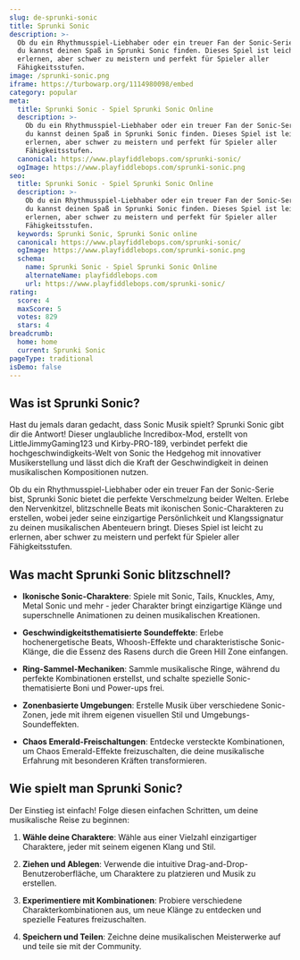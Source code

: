 ```yaml
---
slug: de-sprunki-sonic
title: Sprunki Sonic
description: >-
  Ob du ein Rhythmusspiel-Liebhaber oder ein treuer Fan der Sonic-Serie bist,
  du kannst deinen Spaß in Sprunki Sonic finden. Dieses Spiel ist leicht zu
  erlernen, aber schwer zu meistern und perfekt für Spieler aller
  Fähigkeitsstufen.
image: /sprunki-sonic.png
iframe: https://turbowarp.org/1114980098/embed
category: popular
meta:
  title: Sprunki Sonic - Spiel Sprunki Sonic Online
  description: >-
    Ob du ein Rhythmusspiel-Liebhaber oder ein treuer Fan der Sonic-Serie bist,
    du kannst deinen Spaß in Sprunki Sonic finden. Dieses Spiel ist leicht zu
    erlernen, aber schwer zu meistern und perfekt für Spieler aller
    Fähigkeitsstufen.
  canonical: https://www.playfiddlebops.com/sprunki-sonic/
  ogImage: https://www.playfiddlebops.com/sprunki-sonic.png
seo:
  title: Sprunki Sonic - Spiel Sprunki Sonic Online
  description: >-
    Ob du ein Rhythmusspiel-Liebhaber oder ein treuer Fan der Sonic-Serie bist,
    du kannst deinen Spaß in Sprunki Sonic finden. Dieses Spiel ist leicht zu
    erlernen, aber schwer zu meistern und perfekt für Spieler aller
    Fähigkeitsstufen.
  keywords: Sprunki Sonic, Sprunki Sonic online
  canonical: https://www.playfiddlebops.com/sprunki-sonic/
  ogImage: https://www.playfiddlebops.com/sprunki-sonic.png
  schema:
    name: Sprunki Sonic - Spiel Sprunki Sonic Online
    alternateName: playfiddlebops.com
    url: https://www.playfiddlebops.com/sprunki-sonic/
rating:
  score: 4
  maxScore: 5
  votes: 829
  stars: 4
breadcrumb:
  home: home
  current: Sprunki Sonic
pageType: traditional
isDemo: false
---
```


## Was ist Sprunki Sonic?

Hast du jemals daran gedacht, dass Sonic Musik spielt? Sprunki Sonic gibt dir die Antwort! Dieser unglaubliche Incredibox-Mod, erstellt von LittleJimmyGaming123 und Kirby-PRO-189, verbindet perfekt die hochgeschwindigkeits-Welt von Sonic the Hedgehog mit innovativer Musikerstellung und lässt dich die Kraft der Geschwindigkeit in deinen musikalischen Kompositionen nutzen.

Ob du ein Rhythmusspiel-Liebhaber oder ein treuer Fan der Sonic-Serie bist, Sprunki Sonic bietet die perfekte Verschmelzung beider Welten. Erlebe den Nervenkitzel, blitzschnelle Beats mit ikonischen Sonic-Charakteren zu erstellen, wobei jeder seine einzigartige Persönlichkeit und Klangssignatur zu deinen musikalischen Abenteuern bringt. Dieses Spiel ist leicht zu erlernen, aber schwer zu meistern und perfekt für Spieler aller Fähigkeitsstufen.

## Was macht Sprunki Sonic blitzschnell?

- **Ikonische Sonic-Charaktere**: Spiele mit Sonic, Tails, Knuckles, Amy, Metal Sonic und mehr - jeder Charakter bringt einzigartige Klänge und superschnelle Animationen zu deinen musikalischen Kreationen.

- **Geschwindigkeitsthematisierte Soundeffekte**: Erlebe hochenergetische Beats, Whoosh-Effekte und charakteristische Sonic-Klänge, die die Essenz des Rasens durch die Green Hill Zone einfangen.

- **Ring-Sammel-Mechaniken**: Sammle musikalische Ringe, während du perfekte Kombinationen erstellst, und schalte spezielle Sonic-thematisierte Boni und Power-ups frei.

- **Zonenbasierte Umgebungen**: Erstelle Musik über verschiedene Sonic-Zonen, jede mit ihrem eigenen visuellen Stil und Umgebungs-Soundeffekten.

- **Chaos Emerald-Freischaltungen**: Entdecke versteckte Kombinationen, um Chaos Emerald-Effekte freizuschalten, die deine musikalische Erfahrung mit besonderen Kräften transformieren.

## Wie spielt man Sprunki Sonic?

Der Einstieg ist einfach! Folge diesen einfachen Schritten, um deine musikalische Reise zu beginnen:

1. **Wähle deine Charaktere**: Wähle aus einer Vielzahl einzigartiger Charaktere, jeder mit seinem eigenen Klang und Stil.

1. **Ziehen und Ablegen**: Verwende die intuitive Drag-and-Drop-Benutzeroberfläche, um Charaktere zu platzieren und Musik zu erstellen.

1. **Experimentiere mit Kombinationen**: Probiere verschiedene Charakterkombinationen aus, um neue Klänge zu entdecken und spezielle Features freizuschalten.

1. **Speichern und Teilen**: Zeichne deine musikalischen Meisterwerke auf und teile sie mit der Community.